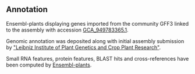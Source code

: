 **Annotation**
----------

Ensembl-plants displaying genes imported from the community GFF3 linked to the assembly with accession [GCA\_949783365.1](http://www.ebi.ac.uk/ena/data/view/GCA_949783365.1).

Genomic annotation was deposited along with initial assembly submission by ["Leibniz Institute of Plant Genetics and Crop Plant Research"](https://www.ipk-gatersleben.de/en/).

Small RNA features, protein features, BLAST hits and cross-references have been
computed by [Ensembl-plants](https://plants.ensembl.org/info/genome/annotation/index.html).
